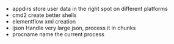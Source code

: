 * appdirs      store user data in the right spot on different platforms
* cmd2         create better shells
* elementflow  xml creation
* ijson        Handle very large json, process it in chunks
* procname     name the current process
